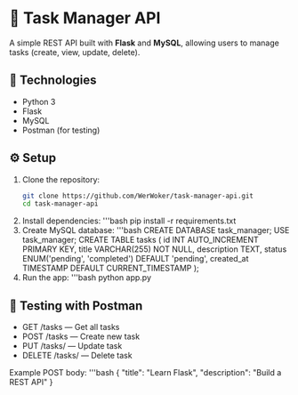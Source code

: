 # 🧩 Task Manager API

A simple REST API built with **Flask** and **MySQL**, allowing users to manage tasks (create, view, update, delete).

## 🚀 Technologies
- Python 3
- Flask
- MySQL
- Postman (for testing)

## ⚙️ Setup

1. Clone the repository:
   ```bash
   git clone https://github.com/WerWoker/task-manager-api.git
   cd task-manager-api
2. Install dependencies:
   '''bash
   pip install -r requirements.txt
3. Create MySQL database:
   '''bash
   CREATE DATABASE task_manager;
   USE task_manager;
   CREATE TABLE tasks (
       id INT AUTO_INCREMENT PRIMARY KEY,
       title VARCHAR(255) NOT NULL,
       description TEXT,
       status ENUM('pending', 'completed') DEFAULT 'pending',
       created_at TIMESTAMP DEFAULT CURRENT_TIMESTAMP
   );
4. Run the app:
   '''bash
   python app.py

## 🧪 Testing with Postman
- GET /tasks — Get all tasks
- POST /tasks — Create new task
- PUT /tasks/<id> — Update task
- DELETE /tasks/<id> — Delete task

Example POST body:
   '''bash
   {
     "title": "Learn Flask",
     "description": "Build a REST API"
   }
